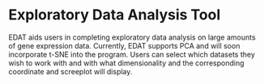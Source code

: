 # Exploratory Data Analysis Tool
EDAT aids users in completing exploratory data analysis on large amounts of gene expression data. Currently, EDAT supports PCA  and will soon incorporate t-SNE into the program. Users can select which datasets they wish to work with and with what dimensionality and the corresponding coordinate and screeplot will display.
